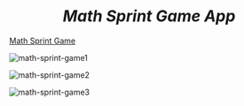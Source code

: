 <h1 align=center> <b><i>Math Sprint Game App</i></b></h1>

[Math Sprint Game](https://668ad8afb0d2292d523b8d18--extraordinary-gnome-c2ea81.netlify.app/)

![math-sprint-game1](https://github.com/EaglePremNetwork/math-sprint-game/assets/110186659/6f1df739-c9c7-4cb1-9a57-0d99eaa921ad)

![math-sprint-game2](https://github.com/EaglePremNetwork/math-sprint-game/assets/110186659/864177ef-4da1-42e5-8a99-06d8054e5bff)

![math-sprint-game3](https://github.com/EaglePremNetwork/math-sprint-game/assets/110186659/f5c6eea7-2256-4851-a53f-50f744568345)
